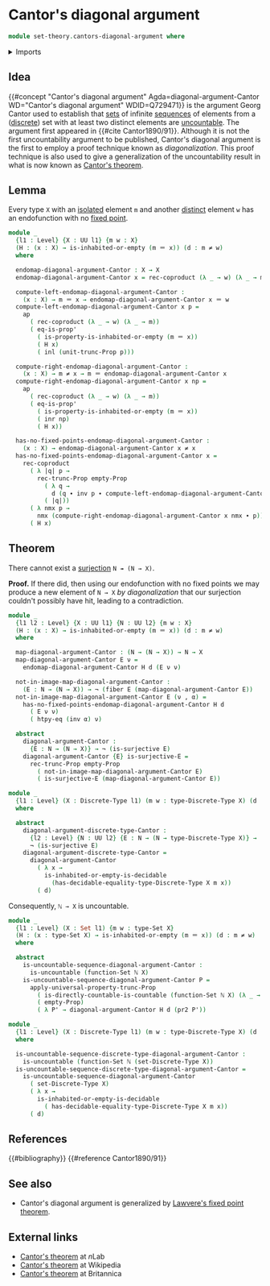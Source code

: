 # Cantor's diagonal argument

```agda
module set-theory.cantors-diagonal-argument where
```

<details><summary>Imports</summary>

```agda
open import elementary-number-theory.natural-numbers

open import foundation.action-on-identifications-functions
open import foundation.coproduct-types
open import foundation.decidable-propositions
open import foundation.decidable-subtypes
open import foundation.decidable-types
open import foundation.dependent-pair-types
open import foundation.discrete-types
open import foundation.double-negation
open import foundation.function-extensionality
open import foundation.identity-types
open import foundation.isolated-elements
open import foundation.logical-equivalences
open import foundation.negated-equality
open import foundation.negation
open import foundation.powersets
open import foundation.propositional-truncations
open import foundation.sets
open import foundation.surjective-maps
open import foundation.universe-levels

open import foundation-core.empty-types
open import foundation-core.fibers-of-maps
open import foundation-core.propositions

open import set-theory.countable-sets
open import set-theory.infinite-sets
open import set-theory.uncountable-sets
```

</details>

## Idea

{{#concept "Cantor's diagonal argument" Agda=diagonal-argument-Cantor WD="Cantor's diagonal argument" WDID=Q729471}}
is the argument Georg Cantor used to establish that
[sets](foundation-core.sets.md) of infinite [sequences](foundation.sequences.md)
of elements from a ([discrete](foundation-core.discrete-types.md)) set with at
least two distinct elements are [uncountable](uncountable-sets.md). The argument
first appeared in {{#cite Cantor1890/91}}. Although it is not the first
uncountability argument to be published, Cantor's diagonal argument is the first
to employ a proof technique known as _diagonalization_. This proof technique is
also used to give a generalization of the uncountability result in what is now
known as [Cantor's theorem](foundation.cantors-theorem.md).

## Lemma

Every type `X` with an [isolated](foundation.isolated-elements.md) element `m`
and another [distinct](foundation.pairs-of-distinct-elements.md) element `w` has
an endofunction with no [fixed point](foundation.fixed-points-endofunctions.md).

```agda
module _
  {l1 : Level} {X : UU l1} {m w : X}
  (H : (x : X) → is-inhabited-or-empty (m ＝ x)) (d : m ≠ w)
  where

  endomap-diagonal-argument-Cantor : X → X
  endomap-diagonal-argument-Cantor x = rec-coproduct (λ _ → w) (λ _ → m) (H x)

  compute-left-endomap-diagonal-argument-Cantor :
    (x : X) → m ＝ x → endomap-diagonal-argument-Cantor x ＝ w
  compute-left-endomap-diagonal-argument-Cantor x p =
    ap
      ( rec-coproduct (λ _ → w) (λ _ → m))
      ( eq-is-prop'
        ( is-property-is-inhabited-or-empty (m ＝ x))
        ( H x)
        ( inl (unit-trunc-Prop p)))

  compute-right-endomap-diagonal-argument-Cantor :
    (x : X) → m ≠ x → m ＝ endomap-diagonal-argument-Cantor x
  compute-right-endomap-diagonal-argument-Cantor x np =
    ap
      ( rec-coproduct (λ _ → w) (λ _ → m))
      ( eq-is-prop'
        ( is-property-is-inhabited-or-empty (m ＝ x))
        ( inr np)
        ( H x))

  has-no-fixed-points-endomap-diagonal-argument-Cantor :
    (x : X) → endomap-diagonal-argument-Cantor x ≠ x
  has-no-fixed-points-endomap-diagonal-argument-Cantor x =
    rec-coproduct
      ( λ |q| p →
        rec-trunc-Prop empty-Prop
          ( λ q →
            d (q ∙ inv p ∙ compute-left-endomap-diagonal-argument-Cantor x q))
          ( |q|))
      ( λ nmx p →
        nmx (compute-right-endomap-diagonal-argument-Cantor x nmx ∙ p))
      ( H x)
```

## Theorem

There cannot exist a [surjection](foundation.surjective-maps.md) `N ↠ (N → X)`.

**Proof.** If there did, then using our endofunction with no fixed points we may
produce a new element of `N → X` _by diagonalization_ that our surjection
couldn't possibly have hit, leading to a contradiction.

```agda
module _
  {l1 l2 : Level} {X : UU l1} {N : UU l2} {m w : X}
  (H : (x : X) → is-inhabited-or-empty (m ＝ x)) (d : m ≠ w)
  where

  map-diagonal-argument-Cantor : (N → (N → X)) → N → X
  map-diagonal-argument-Cantor E ν =
    endomap-diagonal-argument-Cantor H d (E ν ν)

  not-in-image-map-diagonal-argument-Cantor :
    (E : N → (N → X)) → ¬ (fiber E (map-diagonal-argument-Cantor E))
  not-in-image-map-diagonal-argument-Cantor E (ν , α) =
    has-no-fixed-points-endomap-diagonal-argument-Cantor H d
      ( E ν ν)
      ( htpy-eq (inv α) ν)

  abstract
    diagonal-argument-Cantor :
      {E : N → (N → X)} → ¬ (is-surjective E)
    diagonal-argument-Cantor {E} is-surjective-E =
      rec-trunc-Prop empty-Prop
        ( not-in-image-map-diagonal-argument-Cantor E)
        ( is-surjective-E (map-diagonal-argument-Cantor E))

module _
  {l1 : Level} (X : Discrete-Type l1) (m w : type-Discrete-Type X) (d : m ≠ w)
  where

  abstract
    diagonal-argument-discrete-type-Cantor :
      {l2 : Level} {N : UU l2} {E : N → (N → type-Discrete-Type X)} →
      ¬ (is-surjective E)
    diagonal-argument-discrete-type-Cantor =
      diagonal-argument-Cantor
        ( λ x →
          is-inhabited-or-empty-is-decidable
            (has-decidable-equality-type-Discrete-Type X m x))
        ( d)
```

Consequently, `ℕ → X` is uncountable.

```agda
module _
  {l1 : Level} (X : Set l1) {m w : type-Set X}
  (H : (x : type-Set X) → is-inhabited-or-empty (m ＝ x)) (d : m ≠ w)
  where

  abstract
    is-uncountable-sequence-diagonal-argument-Cantor :
      is-uncountable (function-Set ℕ X)
    is-uncountable-sequence-diagonal-argument-Cantor P =
      apply-universal-property-trunc-Prop
        ( is-directly-countable-is-countable (function-Set ℕ X) (λ _ → m) P)
        ( empty-Prop)
        ( λ P' → diagonal-argument-Cantor H d (pr2 P'))

module _
  {l1 : Level} (X : Discrete-Type l1) (m w : type-Discrete-Type X) (d : m ≠ w)
  where

  is-uncountable-sequence-discrete-type-diagonal-argument-Cantor :
    is-uncountable (function-Set ℕ (set-Discrete-Type X))
  is-uncountable-sequence-discrete-type-diagonal-argument-Cantor =
    is-uncountable-sequence-diagonal-argument-Cantor
      ( set-Discrete-Type X)
      ( λ x →
        is-inhabited-or-empty-is-decidable
          ( has-decidable-equality-type-Discrete-Type X m x))
      ( d)
```

## References

{{#bibliography}} {{#reference Cantor1890/91}}

## See also

- Cantor's diagonal argument is generalized by
  [Lawvere's fixed point theorem](foundation.lawveres-fixed-point-theorem.md).

## External links

- [Cantor's theorem](https://ncatlab.org/nlab/show/Cantor%27s+theorem) at $n$Lab
- [Cantor's theorem](https://en.wikipedia.org/wiki/Cantor%27s_theorem) at
  Wikipedia
- [Cantor's theorem](https://www.britannica.com/science/Cantors-theorem) at
  Britannica

